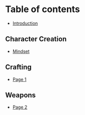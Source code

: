 # Table of contents

* [Introduction](README.md)

## Character Creation

* [Mindset](character-creation/mindset.md)

## Crafting

* [Page 1](crafting/page-1.md)

## Weapons

* [Page 2](weapons/page-2.md)
